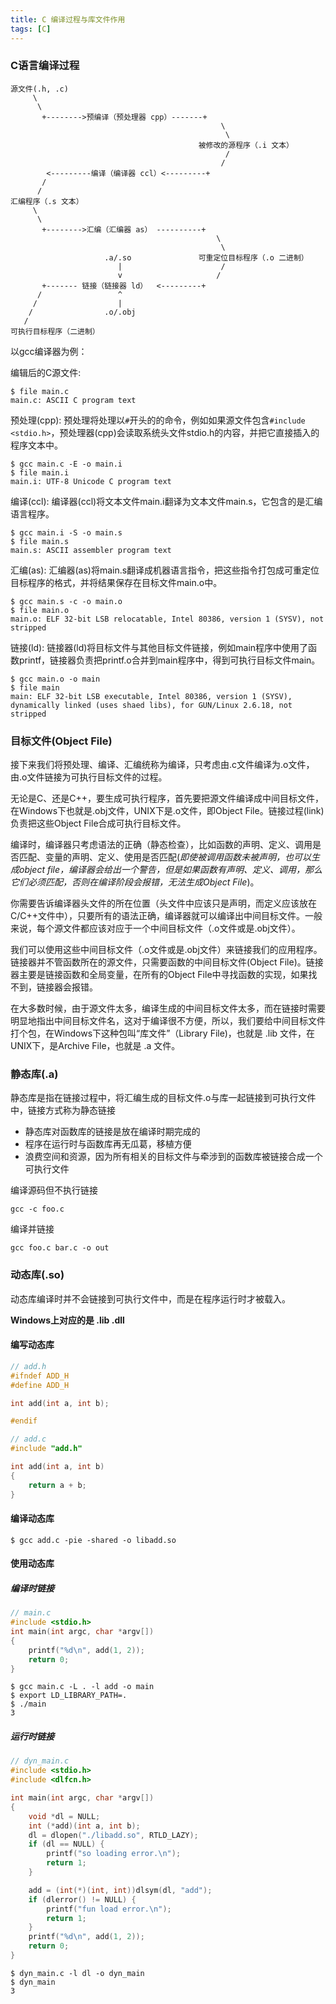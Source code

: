 ```yaml
---
title: C 编译过程与库文件作用
tags: [C]
---
```


### C语言编译过程


    源文件(.h, .c)
         \
          \
           +-------->预编译（预处理器 cpp）-------+
                                                   \
                                                    \
                                              被修改的源程序（.i 文本）
                                                    /
                                                   /
            <---------编译（编译器 ccl）<---------+
           /
          /
    汇编程序（.s 文本）
         \
          \
           +-------->汇编（汇编器 as） ----------+
                                                  \
                                                   \
                         .a/.so               可重定位目标程序（.o 二进制）
                            |                      /
                            v                     /
           +------- 链接（链接器 ld）  <---------+
          /                 ^
         /                  |
        /                .o/.obj
       /
    可执行目标程序（二进制）


以gcc编译器为例：

编辑后的C源文件:

    $ file main.c
    main.c: ASCII C program text

预处理(cpp): 预处理将处理以`#`开头的的命令，例如如果源文件包含`#include <stdio.h>`，预处理器(cpp)会读取系统头文件stdio.h的内容，并把它直接插入的程序文本中。

    $ gcc main.c -E -o main.i
    $ file main.i
    main.i: UTF-8 Unicode C program text

编译(ccl): 编译器(ccl)将文本文件main.i翻译为文本文件main.s，它包含的是汇编语言程序。

    $ gcc main.i -S -o main.s
    $ file main.s
    main.s: ASCII assembler program text

汇编(as): 汇编器(as)将main.s翻译成机器语言指令，把这些指令打包成可重定位目标程序的格式，并将结果保存在目标文件main.o中。

    $ gcc main.s -c -o main.o
    $ file main.o
    main.o: ELF 32-bit LSB relocatable, Intel 80386, version 1 (SYSV), not stripped

链接(ld): 链接器(ld)将目标文件与其他目标文件链接，例如main程序中使用了函数printf，链接器负责把printf.o合并到main程序中，得到可执行目标文件main。

    $ gcc main.o -o main
    $ file main
    main: ELF 32-bit LSB executable, Intel 80386, version 1 (SYSV), dynamically linked (uses shaed libs), for GUN/Linux 2.6.18, not stripped

### 目标文件(Object File)

接下来我们将预处理、编译、汇编统称为编译，只考虑由.c文件编译为.o文件，由.o文件链接为可执行目标文件的过程。

无论是C、还是C++，要生成可执行程序，首先要把源文件编译成中间目标文件，在Windows下也就是.obj文件，UNIX下是.o文件，即Object File。链接过程(link)负责把这些Object File合成可执行目标文件。

编译时，编译器只考虑语法的正确（静态检查），比如函数的声明、定义、调用是否匹配、变量的声明、定义、使用是否匹配(*即使被调用函数未被声明，也可以生成object file，编译器会给出一个警告，但是如果函数有声明、定义、调用，那么它们必须匹配，否则在编译阶段会报错，无法生成Object File*)。

你需要告诉编译器头文件的所在位置（头文件中应该只是声明，而定义应该放在C/C++文件中），只要所有的语法正确，编译器就可以编译出中间目标文件。一般来说，每个源文件都应该对应于一个中间目标文件（.o文件或是.obj文件）。

我们可以使用这些中间目标文件（.o文件或是.obj文件）来链接我们的应用程序。链接器并不管函数所在的源文件，只需要函数的中间目标文件(Object File)。链接器主要是链接函数和全局变量，在所有的Object File中寻找函数的实现，如果找不到，链接器会报错。

在大多数时候，由于源文件太多，编译生成的中间目标文件太多，而在链接时需要明显地指出中间目标文件名，这对于编译很不方便，所以，我们要给中间目标文件打个包，在Windows下这种包叫“库文件”（Library File)，也就是 .lib 文件，在UNIX下，是Archive File，也就是 .a 文件。

### 静态库(.a)

静态库是指在链接过程中，将汇编生成的目标文件.o与库一起链接到可执行文件中，链接方式称为静态链接

- 静态库对函数库的链接是放在编译时期完成的
- 程序在运行时与函数库再无瓜葛，移植方便
- 浪费空间和资源，因为所有相关的目标文件与牵涉到的函数库被链接合成一个可执行文件

编译源码但不执行链接

    gcc -c foo.c

编译并链接

    gcc foo.c bar.c -o out

### 动态库(.so)

动态库编译时并不会链接到可执行文件中，而是在程序运行时才被载入。

**Windows上对应的是 .lib .dll**

#### 编写动态库

``` c
// add.h
#ifndef ADD_H
#define ADD_H

int add(int a, int b);

#endif
```

``` c
// add.c
#include "add.h"

int add(int a, int b)
{
    return a + b;
}
```

#### 编译动态库

    $ gcc add.c -pie -shared -o libadd.so

#### 使用动态库

##### 编译时链接

``` c
// main.c
#include <stdio.h>
int main(int argc, char *argv[])
{
    printf("%d\n", add(1, 2));
    return 0;
}
```

    $ gcc main.c -L . -l add -o main
    $ export LD_LIBRARY_PATH=.
    $ ./main
    3

##### 运行时链接

``` c
// dyn_main.c
#include <stdio.h>
#include <dlfcn.h>

int main(int argc, char *argv[])
{
    void *dl = NULL;
    int (*add)(int a, int b);
    dl = dlopen("./libadd.so", RTLD_LAZY);
    if (dl == NULL) {
        printf("so loading error.\n");
        return 1;
    }

    add = (int(*)(int, int))dlsym(dl, "add");
    if (dlerror() != NULL) {
        printf("fun load error.\n");
        return 1;
    }
    printf("%d\n", add(1, 2));
    return 0;
}
```

    $ dyn_main.c -l dl -o dyn_main
    $ dyn_main
    3
